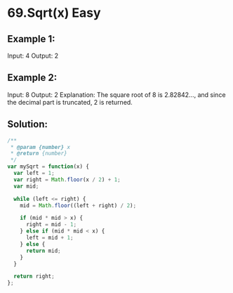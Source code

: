 # 69.Sqrt(x) Easy

## Example 1:

Input: 4
Output: 2

## Example 2:

Input: 8
Output: 2
Explanation: The square root of 8 is 2.82842..., and since 
             the decimal part is truncated, 2 is returned.

## Solution:

```javascript
/**
 * @param {number} x
 * @return {number}
 */
var mySqrt = function(x) {
  var left = 1;
  var right = Math.floor(x / 2) + 1;
  var mid;

  while (left <= right) {
    mid = Math.floor((left + right) / 2);

    if (mid * mid > x) {
      right = mid - 1;
    } else if (mid * mid < x) {
      left = mid + 1;
    } else {
      return mid;
    }
  }

  return right;
};
```
